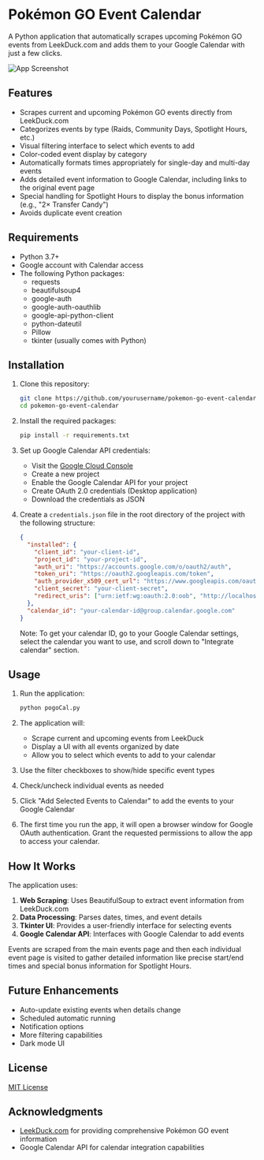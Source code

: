 # Pokémon GO Event Calendar

A Python application that automatically scrapes upcoming Pokémon GO events from LeekDuck.com and adds them to your Google Calendar with just a few clicks.

![App Screenshot]((https://snapshotsdingpc.s3.us-east-1.amazonaws.com/PogoCal.JPG))

## Features

- Scrapes current and upcoming Pokémon GO events directly from LeekDuck.com
- Categorizes events by type (Raids, Community Days, Spotlight Hours, etc.)
- Visual filtering interface to select which events to add
- Color-coded event display by category
- Automatically formats times appropriately for single-day and multi-day events
- Adds detailed event information to Google Calendar, including links to the original event page
- Special handling for Spotlight Hours to display the bonus information (e.g., "2× Transfer Candy")
- Avoids duplicate event creation

## Requirements

- Python 3.7+
- Google account with Calendar access
- The following Python packages:
  - requests
  - beautifulsoup4
  - google-auth
  - google-auth-oauthlib
  - google-api-python-client
  - python-dateutil
  - Pillow
  - tkinter (usually comes with Python)

## Installation

1. Clone this repository:
   ```bash
   git clone https://github.com/yourusername/pokemon-go-event-calendar.git
   cd pokemon-go-event-calendar
   ```

2. Install the required packages:
   ```bash
   pip install -r requirements.txt
   ```

3. Set up Google Calendar API credentials:
   - Visit the [Google Cloud Console](https://console.cloud.google.com/)
   - Create a new project
   - Enable the Google Calendar API for your project
   - Create OAuth 2.0 credentials (Desktop application)
   - Download the credentials as JSON

4. Create a `credentials.json` file in the root directory of the project with the following structure:
   ```json
   {
     "installed": {
       "client_id": "your-client-id",
       "project_id": "your-project-id",
       "auth_uri": "https://accounts.google.com/o/oauth2/auth",
       "token_uri": "https://oauth2.googleapis.com/token",
       "auth_provider_x509_cert_url": "https://www.googleapis.com/oauth2/v1/certs",
       "client_secret": "your-client-secret",
       "redirect_uris": ["urn:ietf:wg:oauth:2.0:oob", "http://localhost"]
     },
     "calendar_id": "your-calendar-id@group.calendar.google.com"
   }
   ```
   
   Note: To get your calendar ID, go to your Google Calendar settings, select the calendar you want to use, and scroll down to "Integrate calendar" section.

## Usage

1. Run the application:
   ```bash
   python pogoCal.py
   ```

2. The application will:
   - Scrape current and upcoming events from LeekDuck
   - Display a UI with all events organized by date
   - Allow you to select which events to add to your calendar

3. Use the filter checkboxes to show/hide specific event types

4. Check/uncheck individual events as needed

5. Click "Add Selected Events to Calendar" to add the events to your Google Calendar

6. The first time you run the app, it will open a browser window for Google OAuth authentication. Grant the requested permissions to allow the app to access your calendar.

## How It Works

The application uses:

1. **Web Scraping**: Uses BeautifulSoup to extract event information from LeekDuck.com
2. **Data Processing**: Parses dates, times, and event details
3. **Tkinter UI**: Provides a user-friendly interface for selecting events
4. **Google Calendar API**: Interfaces with Google Calendar to add events

Events are scraped from the main events page and then each individual event page is visited to gather detailed information like precise start/end times and special bonus information for Spotlight Hours.

## Future Enhancements

- Auto-update existing events when details change
- Scheduled automatic running
- Notification options
- More filtering capabilities
- Dark mode UI

## License

[MIT License](LICENSE)

## Acknowledgments

- [LeekDuck.com](https://leekduck.com/) for providing comprehensive Pokémon GO event information
- Google Calendar API for calendar integration capabilities
